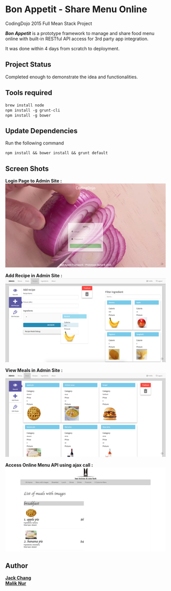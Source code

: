# Bon Appetit - Share Menu Online
CodingDojo 2015 Full Mean Stack Project

**_Bon Appetit_** is a prototype framework to manage and share food menu online with built-in RESTful API access for 3rd party app integration.

It was done within 4 days from scratch to deployment.

## Project Status
Completed enough to demonstrate the idea and functionalities.

## Tools required
```
brew install node
npm install -g grunt-cli
npm install -g bower
```

## Update Dependencies
Run the following command
```
npm install && bower install && grunt default
```

## Screen Shots
__Login Page to Admin Site :__
![Login Window](/screenshots/loginpage.png?raw=true)

__Add Recipe in Admin Site :__
![Add Recipe](/screenshots/add_recipe.png?raw=true)

__View Meals in Admin Site :__
![View Meals](/screenshots/meals.png?raw=true)

__Access Online Menu API using ajax call :__
![Thirdparty Access API](/screenshots/thirdpartydemo.png?raw=true)

## Author
**[Jack Chang]**  
**[Malik Nur]**

[Jack Chang]: https://wei0831.net
[Malik Nur]: https://www.linkedin.com/pub/malik-nur/b7/25a/2a8

